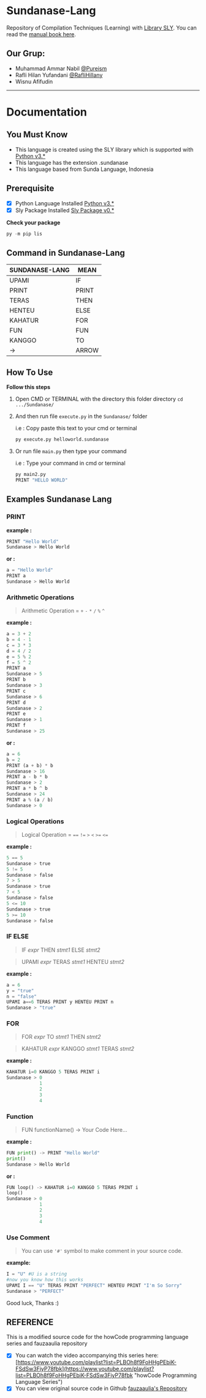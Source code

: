 # Sundanase-Lang

Repository of Compilation Techniques (Learning) with [Library SLY](https://sly.readthedocs.io/en/latest/sly.html).
You can read the [manual book here](https://github.com/pureism/Sundanase_Language).

## Our Grup:

- Muhammad Ammar Nabil [@Pureism](https://github.com/pureism)
- Rafli Hilan Yufandani [@RafliHillany](https://github.com/RafliHillany/)
- Wisnu Afifudin

---

# Documentation

## You Must Know

- This language is created using the SLY library which is supported with [Python v3.\*](https://www.python.org/ "Python")
- This language has the extension .sundanase
- This language based from Sunda Language, Indonesia

## Prerequisite

- [x] Python Language Installed [Python v3.\*](https://www.python.org/ "Python")
- [x] Sly Package Installed [Sly Package v0.\*](https://pypi.org/project/sly/ "Sly Package")

**Check your package**

```py
py -m pip lis
```

## Command in Sundanase-Lang

| SUNDANASE-LANG | MEAN  |
| -------------- | ----- |
| UPAMI          | IF    |
| PRINT          | PRINT |
| TERAS          | THEN  |
| HENTEU         | ELSE  |
| KAHATUR        | FOR   |
| FUN            | FUN   |
| KANGGO         | TO    |
| ->             | ARROW |

## How To Use

**Follow this steps**

1. Open CMD or TERMINAL with the directory this folder directory `cd .../Sundanase/`
2. And then run file `execute.py` in the `Sundanase/` folder

   i.e : Copy paste this text to your cmd or terminal

   ```py
   py execute.py helloworld.sundanase
   ```

3. Or run file `main.py` then type your command

   i.e : Type your command in cmd or terminal

   ```py
   py main2.py
   PRINT "HELLO WORLD"
   ```

## Examples Sundanase Lang

### PRINT

**example :**

```python
PRINT "Hello World"
Sundanase > Hello World
```

**or :**

```python
a = "Hello World"
PRINT a
Sundanase > Hello World
```

### Arithmetic Operations

> Arithmetic Operation = `+` `-` `*` `/` `%` `^`

**example :**

```python
a = 3 + 2
b = 4 - 1
c = 3 * 3
d = 4 / 2
e = 5 % 2
f = 5 ^ 2
PRINT a
Sundanase > 5
PRINT b
Sundanase > 3
PRINT c
Sundanase > 6
PRINT d
Sundanase > 2
PRINT e
Sundanase > 1
PRINT f
Sundanase > 25
```

**or :**

```python
a = 6
b = 2
PRINT (a + b) * b
Sundanase > 16
PRINT a - b * b
Sundanase > 2
PRINT a * b ^ b
Sundanase > 24
PRINT a % (a / b)
Sundanase > 0
```

### Logical Operations

> Logical Operation = `==` `!=` `>` `<` `>=` `<=`

**example :**

```py
5 == 5
Sundanase > true
5 != 5
Sundanase > false
7 > 5
Sundanase > true
7 < 5
Sundanase > false
5 <= 10
Sundanase > true
5 >= 10
Sundanase > false
```

### IF ELSE

> IF _expr_ THEN _stmt1_ ELSE _stmt2_

> UPAMI _expr_ TERAS _stmt1_ HENTEU _stmt2_

**example :**

```py
a = 6
y = "true"
n = "false"
UPAMI a==6 TERAS PRINT y HENTEU PRINT n
Sundanase > "true"
```

### FOR

> FOR _expr_ TO _stmt1_ THEN _stmt2_

> KAHATUR _expr_ KANGGO _stmt1_ TERAS _stmt2_

**example :**

```python
KAHATUR i=0 KANGGO 5 TERAS PRINT i
Sundanase > 0
            1
            2
            3
            4
```

### Function

> FUN functionName() -> Your Code Here...

**example :**

```py
FUN print() -> PRINT "Hello World"
print()
Sundanase > Hello World
```

**or :**

```py
FUN loop() -> KAHATUR i=0 KANGGO 5 TERAS PRINT i
loop()
Sundanase > 0
            1
            2
            3
            4
```

### Use Comment

> You can use `'#'` symbol to make comment in your source code.

**example:**

```py
I = "U" #U is a string
#now you know how this works
UPAMI I == "U" TERAS PRINT "PERFECT" HENTEU PRINT "I'm So Sorry"
Sundanase > "PERFECT"
```

Good luck, Thanks :)

## REFERENCE

This is a modified source code for the howCode programming language series and fauzaaulia repository

- [x] You can watch the video accompanying this series here: [https://www.youtube.com/playlist?list=PLBOh8f9FoHHgPEbiK-FSdSw3FiyP78fbk](https://www.youtube.com/playlist?list=PLBOh8f9FoHHgPEbiK-FSdSw3FiyP78fbk "howCode Programming Language Series")
- [x] You can view original source code in Github [fauzaaulia's Repository](https://github.com/fauzaaulia/Rhs-Lang "Reza Aulia Github")

